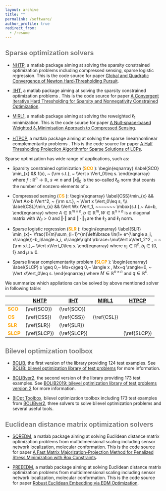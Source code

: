 ```yaml
---
layout: archive
title: ""  
permalink: /software/
author_profile: true
redirect_from:
  - /resume
---
```


<span style="color:grey">Sparse optimization solvers</span> 
---

* [NHTP](https://github.com/ShenglongZhou/NHTP), a matlab package aiming at solving the sparsity constrained optimization problems including compressed sensing, sparse logistic regression.  This is the code source for paper [Global and Quadratic Convergence of Newton Hard-Thresholding Pursuit](https://shenglongzhou.github.io/publication/2019-01-01-Global-and-Quadratic-Convergence-of-Newton-Hard-Thresholding-Pursuit).

* [IIHT](https://github.com/ShenglongZhou/IIHT), a matlab package aiming at solving the sparsity constrained optimization problems . This is the code source for paper [ A Convergent Iterative Hard Thresholding for Sparsity and Nonnegativity Constrained Optimization](http://www.ybook.co.jp/online2/oppjo/vol13/p325.html). 

* [MIRL1](https://github.com/ShenglongZhou/MIRL1), a matlab package aiming at solving the reweighted $\ell_1$ minimization. This is the code source for paper [A Null-space-based Weighted $\ell_1$ Minimisation Approach to Compressed Sensing](https://shenglongzhou.github.io/publication/2016-01-01-A-Null-space-based-Weighted-l1-Minimisation-Approach-to-Compressed-Sensing).
 
 
* [HTPCP](https://github.com/ShenglongZhou/HTPCP), a matlab package aiming at solving the sparse linear/nonlinear complementarity problems . This is the code source for paper [A Half Thresholding Projection Algorithmfor Sparse Solutions of LCPs](https://link.springer.com/article/10.1007/s11590-014-0834-7). 
 
Sparse optimization has wide range of applications, such as:
 
  * Sparsity  constrained optimization (<span style="color:orange">**SCO**</span> ):
\begin{eqnarray}
\label{SCO} \min_{x} && f(x), ~ {\rm s.t.}, ~ \Vert x \Vert_0\leq s.
\end{eqnarray}
 where $f: \mathbb{R}^{ n}\rightarrow  \mathbb{R}$, $s\ll n$ and $\Vert x \Vert_0$ is the so-called $\ell_0$ norm that counts the number of nonzero elements of $x$. 
 
 * Compressed sensing (<span style="color:orange">**CS**</span> ):
\begin{eqnarray}
\label{CSS}\min_{x} && \Vert Ax-b \Vert^2, ~ {\rm s.t.}, ~ \Vert x \Vert_0\leq s,  \\\\\\
\label{CSL}\min_{x} && \Vert Wx \Vert_1, ~~~~~~~ \mbox{s.t.},~ Ax=b, 
\end{eqnarray}
where $A\in\mathbb{R}^{m\times n}, b\in \mathbb{R}^{m}, W\in\mathbb{R}^{n\times n}$ is a diagonal matrix with $W_{ii}>0$ and $\Vert \cdot\Vert$ and $\Vert \cdot\Vert_1$ are the $\ell_2$ and $\ell_1$ norm. 

* Sparse logistic regression (<span style="color:orange">**SLR**</span> ):
\begin{eqnarray}
\label{SLR} \min_{x}~  \frac{1}{m}\sum_{i=1}^{m}\left\lbrace \ln(1+ e^{\langle a_i, x\rangle})-b_i\langle a_i, x\rangle\right \rbrace+\mu\Vert x\Vert_2^2 , ~ ~ {\rm s.t.},~ \Vert x\Vert_0\leq s.
\end{eqnarray}
where $a_i\in\mathbb{R}^{n}, b_i\in \lbrace 0,1\rbrace$ and $\mu\geq0$.

* Sparse linear complementarity problem (<span style="color:orange">**SLCP**</span> ):
\begin{eqnarray}
\label{SLCP} x \geq 0,~ Mx+q\geq 0,~ \langle x , Mx+q \rangle=0, ~ \Vert x\Vert_0\leq s.
\end{eqnarray}
where $M\in\mathbb{R}^{n\times n}$ and $q\in \mathbb{R}^{n}$. 

We summarize which appliations can be solved by above mentioned solver in following table:

$~$ | [NHTP](https://github.com/ShenglongZhou/NHTP) | [IIHT](https://github.com/ShenglongZhou/IIHT) | [MIRL1](https://github.com/ShenglongZhou/MIRL1) | [HTPCP](https://github.com/ShenglongZhou/HTPCP)
--- | --- | ---| --- | ---
<span style="color:orange">**SCO**</span>  |  (\ref{SCO})  | (\ref{SCO})  |             | 
<span style="color:orange">**CS**</span>   |  (\ref{CSS})  | (\ref{CSS})  | (\ref{CSL}) | 
<span style="color:orange">**SLR**</span>  |  (\ref{SLR})  | (\ref{SLR})  |             |  
<span style="color:orange">**SLCP**</span> |  (\ref{SLCP}) | (\ref{SLCP}) |             | (\ref{SLCP})

<style>
table:nth-of-type(1) {
    display:table;
    width:20%;
}
table:nth-of-type(1) 
th:nth-of-type(2) {
    width:20%;
}
  table:nth-of-type(1) 
th:nth-of-type(3) {
    width:20%;
}
  table:nth-of-type(1) 
th:nth-of-type(4) {
    width:20%;
}
</style> 


<span style="color:grey">Bilevel optimization toolbox</span> 
---

* [BOLIB](https://github.com/ShenglongZhou/BOLIB), the first version of the library providing 124 test examples. See [BOLIB: bilevel optimization library of test problems](https://arxiv.org/abs/1812.00230) for more information.

* [BOLIBver2](https://biopt.github.io/bolib/), the second version of  the library providing 173 test examples. See [BOLIB2019: bilevel optimization library of test problems version 2](https://biopt.github.io/bolib/) for more information.

* [BiOpt Toolbox](https://biopt.github.io/),  bilevel optimization toolbox including 173 test examples from [BOLIBver2](https://biopt.github.io/bolib/), three solvers to solve bilevel optimization problems and several useful tools.

<span style="color:grey">Euclidean distance matrix optimization solvers</span> 
---

* [SQREDM](https://github.com/ShenglongZhou/SQREDM), a matlab package aiming at solving Euclidean distance matrix optimization problems from multidimensional scaling including sensor network localization, molecular conformation.  This is the code source for paper [A Fast Matrix Majorization-Projection Method for Penalized Stress Minimization with Box Constraints](https://shenglongzhou.github.io/publication/2018-07-28-A-Fast-Matrix-Majorization-Projection-Method-for-Penalized-Stress-Minimization-with-Box-Constraints).

* [PREEEDM](https://github.com/ShenglongZhou/SQREDM), a matlab package aiming at solving Euclidean distance matrix optimization problems from multidimensional scaling including sensor network localization, molecular conformation.  This is the code source for paper [Robust Euclidean Embedding via EDM Optimization](https://shenglongzhou.github.io/publication/2019-08-09-Robust-Euclidean-Embedding-via-EDM-Optimisation).

